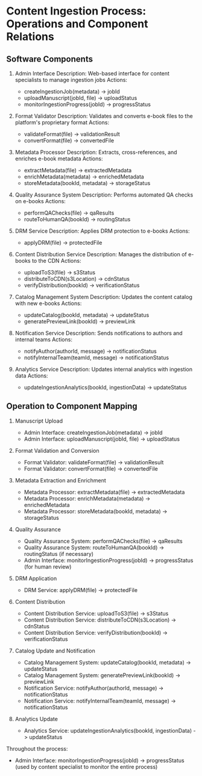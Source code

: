 # Content Ingestion Process: Operations and Component Relations

## Software Components

1. Admin Interface
   Description: Web-based interface for content specialists to manage ingestion jobs
   Actions:
   - createIngestionJob(metadata) -> jobId
   - uploadManuscript(jobId, file) -> uploadStatus
   - monitorIngestionProgress(jobId) -> progressStatus

2. Format Validator
   Description: Validates and converts e-book files to the platform's proprietary format
   Actions:
   - validateFormat(file) -> validationResult
   - convertFormat(file) -> convertedFile

3. Metadata Processor
   Description: Extracts, cross-references, and enriches e-book metadata
   Actions:
   - extractMetadata(file) -> extractedMetadata
   - enrichMetadata(metadata) -> enrichedMetadata
   - storeMetadata(bookId, metadata) -> storageStatus

4. Quality Assurance System
   Description: Performs automated QA checks on e-books
   Actions:
   - performQAChecks(file) -> qaResults
   - routeToHumanQA(bookId) -> routingStatus

5. DRM Service
   Description: Applies DRM protection to e-books
   Actions:
   - applyDRM(file) -> protectedFile

6. Content Distribution Service
   Description: Manages the distribution of e-books to the CDN
   Actions:
   - uploadToS3(file) -> s3Status
   - distributeToCDN(s3Location) -> cdnStatus
   - verifyDistribution(bookId) -> verificationStatus

7. Catalog Management System
   Description: Updates the content catalog with new e-books
   Actions:
   - updateCatalog(bookId, metadata) -> updateStatus
   - generatePreviewLink(bookId) -> previewLink

8. Notification Service
   Description: Sends notifications to authors and internal teams
   Actions:
   - notifyAuthor(authorId, message) -> notificationStatus
   - notifyInternalTeam(teamId, message) -> notificationStatus

9. Analytics Service
   Description: Updates internal analytics with ingestion data
   Actions:
   - updateIngestionAnalytics(bookId, ingestionData) -> updateStatus

## Operation to Component Mapping

1. Manuscript Upload
   - Admin Interface: createIngestionJob(metadata) -> jobId
   - Admin Interface: uploadManuscript(jobId, file) -> uploadStatus

2. Format Validation and Conversion
   - Format Validator: validateFormat(file) -> validationResult
   - Format Validator: convertFormat(file) -> convertedFile

3. Metadata Extraction and Enrichment
   - Metadata Processor: extractMetadata(file) -> extractedMetadata
   - Metadata Processor: enrichMetadata(metadata) -> enrichedMetadata
   - Metadata Processor: storeMetadata(bookId, metadata) -> storageStatus

4. Quality Assurance
   - Quality Assurance System: performQAChecks(file) -> qaResults
   - Quality Assurance System: routeToHumanQA(bookId) -> routingStatus (if necessary)
   - Admin Interface: monitorIngestionProgress(jobId) -> progressStatus (for human review)

5. DRM Application
   - DRM Service: applyDRM(file) -> protectedFile

6. Content Distribution
   - Content Distribution Service: uploadToS3(file) -> s3Status
   - Content Distribution Service: distributeToCDN(s3Location) -> cdnStatus
   - Content Distribution Service: verifyDistribution(bookId) -> verificationStatus

7. Catalog Update and Notification
   - Catalog Management System: updateCatalog(bookId, metadata) -> updateStatus
   - Catalog Management System: generatePreviewLink(bookId) -> previewLink
   - Notification Service: notifyAuthor(authorId, message) -> notificationStatus
   - Notification Service: notifyInternalTeam(teamId, message) -> notificationStatus

8. Analytics Update
   - Analytics Service: updateIngestionAnalytics(bookId, ingestionData) -> updateStatus

Throughout the process:
   - Admin Interface: monitorIngestionProgress(jobId) -> progressStatus (used by content specialist to monitor the entire process)
